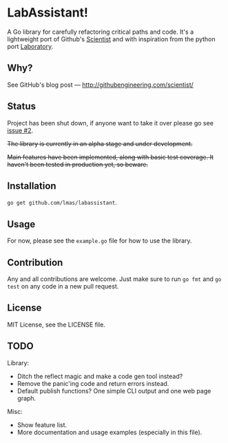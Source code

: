 LabAssistant!
================================================================================

A Go library for carefully refactoring critical paths and code.
It's a lightweight port of Github's [Scientist](https://github.com/github/scientist)
and with inspiration from the python port [Laboratory](https://github.com/joealcorn/laboratory).

Why?
--------------------------------------------------------------------------------

See GitHub's blog post — http://githubengineering.com/scientist/

Status
--------------------------------------------------------------------------------

Project has been shut down, if anyone want to take it over please go see [issue #2](https://github.com/lmas/labassistant/issues/2).

~~The library is currently in an alpha stage and under development.~~

~~Main features have been implemented, along with basic test coverage. It haven't
been tested in production yet, so beware.~~

Installation
--------------------------------------------------------------------------------

`go get github.com/lmas/labassistant`.

Usage
--------------------------------------------------------------------------------

For now, please see the `example.go` file for how to use the library.

Contribution
--------------------------------------------------------------------------------

Any and all contributions are welcome. Just make sure to run `go fmt` and
`go test` on any code in a new pull request.

License
--------------------------------------------------------------------------------

MIT License, see the LICENSE file.

TODO
--------------------------------------------------------------------------------

Library:
- Ditch the reflect magic and make a code gen tool instead?
- Remove the panic'ing code and return errors instead.
- Default publish functions? One simple CLI output and one web page graph.

Misc:
- Show feature list.
- More documentation and usage examples (especially in this file).
